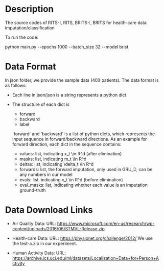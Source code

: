 # Description
The source codes of RITS-I, RITS, BRITS-I, BRITS for health-care data imputation/classification

To run the code:
 
python main.py --epochs 1000 --batch_size 32 --model brist

# Data Format
In json folder, we provide the sample data (400 patients).
The data format is as follows:
    
* Each line in json/json is a string represents a python dict
* The structure of each dict is
    * forward
    * backward
    * label

    'forward' and 'backward' is a list of python dicts, which represents the input sequence in forward/backward directions. As an example for forward direction, each dict in the sequence contains:
    * values: list, indicating x_t \in R^d (after elimination)
    * masks: list, indicating m_t \in R^d
    * deltas: list, indicating \delta_t \in R^d
    * forwards: list, the forward imputation, only used in GRU_D, can be any numbers in our model
    * evals: list, indicating x_t \in R^d (before elimination)
    * eval_masks: list, indicating whether each value is an imputation ground-truth

# Data Download Links

* Air Quality Data:
URL: https://www.microsoft.com/en-us/research/wp-content/uploads/2016/06/STMVL-Release.zip

* Health-care Data:
URL: https://physionet.org/challenge/2012/
We use the test-a.zip in our experiment.

* Human Activity Data:
URL: https://archive.ics.uci.edu/ml/datasets/Localization+Data+for+Person+Activity
